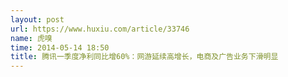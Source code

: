 ```yaml
---
layout: post
url: https://www.huxiu.com/article/33746
name: 虎嗅
time: 2014-05-14 18:50
title: 腾讯一季度净利同比增60%：网游延续高增长，电商及广告业务下滑明显
---
```

